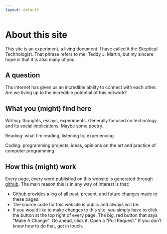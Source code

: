 ```yaml
---
layout: default
---
```


# About this site

This site is an experiment, a living document.
I have called it the Skeptical Technologist. That phrase refers to me, Teddy J. Martin, but my sincere hope is that it is also many of you.

## A question

Ths internet has given us an incredible ability to connect with each other. Are we living up to the incredible potential of this network?

## What you (might) find here

Writing: thoughts, essays, experiments. Generally focused on technology and its social implications. Maybe some poetry.

Reading: what I'm reading, listening to, experiencing. 

Coding: programming projects, ideas, opinions on the art and practice of computer programming.

## How this (might) work

Every page, every word published on this website is generated through [github](http://github.com). The main reason this is in any way of interest is that:
  
- Github provides a log of all past, present, and future changes made to these pages.
- The source code for this website is public and always will be.
- If you would like to make changes to this site, you simply have to click the button at the top right of every page. The big, red button that says "Make A Change". Go ahead, click it. Open a "Pull Request." If you don't know how to do that, get in touch.


